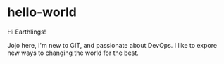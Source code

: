 # hello-world

Hi Earthlings!

Jojo here, I'm new to GIT, and passionate about DevOps. 
I like to expore new ways to changing the world for the best. 

